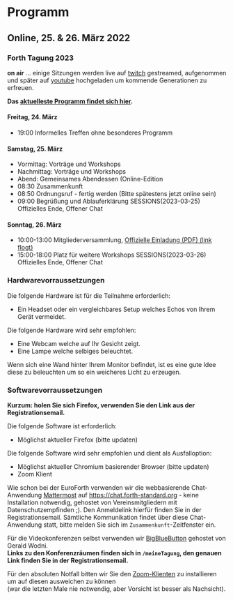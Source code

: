# Programm

## Online, 25. & 26. März 2022


### Forth Tagung 2023
**on air** ... einige Sitzungen werden live auf [twitch](https://www.twitch.tv/4ther) gestreamed, aufgenommen und später auf [youtube](https://www.youtube.com/channel/UC_mpkwOO_1ILd66GUTNVPQg) hochgeladen um kommende Generationen zu erfreuen.

__Das [aktuelleste Programm findet sich hier](/program).__

#### Freitag, 24. März
- 19:00 Informelles Treffen ohne besonderes Programm

#### Samstag, 25. März
- Vormittag: Vorträge und Workshops
- Nachmittag: Vorträge und Workshops
- Abend: Gemeinsames Abendessen (Online-Edition
- 08:30 Zusammenkunft
- 08:50 Ordnungsruf - fertig werden (Bitte spätestens jetzt online sein)
- 09:00 Begrüßung und Ablauferklärung
SESSIONS(2023-03-25)  Offizielles Ende, Offener Chat

#### Sonntag, 26. März
- 10:00-13:00 Mitgliederversammlung, [Offizielle Einladung (PDF) (link flogt)](/files/2022/FG-Mitgliederversammlung-2022-05-08.pdf)
- 15:00-18:00 Platz für weitere Workshops
SESSIONS(2023-03-26)  Offizielles Ende, Offener Chat

### Hardwarevorraussetzungen
Die folgende Hardware ist für die Teilnahme erforderlich:
- Ein Headset oder ein vergleichbares Setup welches Echos von Ihrem Gerät vermeidet.

Die folgende Hardware wird sehr empfohlen:
- Eine Webcam welche auf Ihr Gesicht zeigt.
- Eine Lampe welche selbiges beleuchtet.

Wenn sich eine Wand hinter Ihrem Monitor befindet, ist es eine gute Idee diese zu beleuchten um so ein weicheres Licht zu erzeugen. 

### Softwarevorraussetzungen

__Kurzum: holen Sie sich Firefox, verwenden Sie den Link aus der Registrationsemail.__

Die folgende Software ist erforderlich:
- Möglichst aktueller Firefox (bitte updaten)

Die folgende Software wird sehr empfohlen und dient als Ausfalloption:
- Möglichst aktueller Chromium basierender Browser (bitte updaten)
- Zoom Klient

Wie schon bei der EuroForth verwenden wir die webbasierende Chat-Anwendung [Mattermost](https://mattermost.com/) auf https://chat.forth-standard.org - keine Installation notwendig, gehostet von Vereinsmitgliedern mit Datenschutzempfinden ;).
Den Anmeldelink hierfür finden Sie in der Registrationsemail.
Sämtliche Kommunikation findet über diese Chat-Anwendung statt, bitte melden Sie sich im `Zusammenkunft`-Zeitfenster ein.

Für die Videokonferenzen selbst verwenden wir [BigBlueButton](https://bigbluebutton.org/) gehostet von Gerald Wodni.  
__Links zu den Konferenzräumen finden sich in `/meineTagung`, den genauen Link finden Sie in der Registrationsemail.__

Für den absoluten Notfall bitten wir Sie den [Zoom-Klienten](https://zoom.us/)
zu installieren um auf diesen ausweichen zu können  
(war die letzten Male nie notwendig, aber Vorsicht ist besser als Nachsicht).

